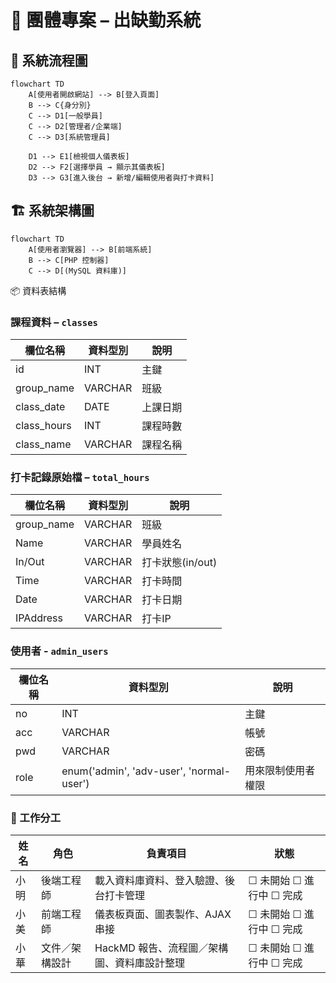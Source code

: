 # 📘 團體專案 – 出缺勤系統
## 🧭 系統流程圖

```mermaid
flowchart TD
    A[使用者開啟網站] --> B[登入頁面]
    B --> C{身分別}
    C --> D1[一般學員]
    C --> D2[管理者/企業端]
    C --> D3[系統管理員]

    D1 --> E1[檢視個人儀表板]
    D2 --> F2[選擇學員 → 顯示其儀表板]
    D3 --> G3[進入後台 → 新增/編輯使用者與打卡資料]
```

## 🏗️ 系統架構圖
```mermaid
flowchart TD
    A[使用者瀏覽器] --> B[前端系統]
    B --> C[PHP 控制器]
    C --> D[(MySQL 資料庫)]
```

📦 資料表結構
###  課程資料 – `classes`

| 欄位名稱     | 資料型別 | 說明     |
|--------------|----------|----------|
| id           | INT      | 主鍵     |
| group_name   | VARCHAR  | 班級     |
| class_date   | DATE     | 上課日期  |
| class_hours  | INT      | 課程時數  |
| class_name   | VARCHAR  | 課程名稱  |

###  打卡記錄原始檔 – `total_hours`

| 欄位名稱   | 資料型別 | 說明           |
|------------|----------|----------------|
| group_name | VARCHAR  | 班級            |
| Name       | VARCHAR  | 學員姓名         |
| In/Out     | VARCHAR  | 打卡狀態(in/out) |
| Time       | VARCHAR  | 打卡時間         |
| Date       | VARCHAR  | 打卡日期         |
|IPAddress   | VARCHAR  | 打卡IP          |
### 使用者 - `admin_users`
| 欄位名稱     | 資料型別 | 說明     |
|--------------|----------|----------|
| no           | INT      | 主鍵     |
| acc   | VARCHAR         | 帳號     |
| pwd   | VARCHAR         | 密碼  |
| role  | enum('admin', 'adv-user', 'normal-user')| 用來限制使用者權限  |


### 👥 工作分工

| 姓名 | 角色           | 負責項目                                | 狀態                         |
|------|----------------|-----------------------------------------|------------------------------|
| 小明 | 後端工程師     | 載入資料庫資料、登入驗證、後台打卡管理 | ☐ 未開始 ☐ 進行中 ☐ 完成    |
| 小美 | 前端工程師     | 儀表板頁面、圖表製作、AJAX 串接         | ☐ 未開始 ☐ 進行中 ☐ 完成    |
| 小華 | 文件／架構設計 | HackMD 報告、流程圖／架構圖、資料庫設計整理 | ☐ 未開始 ☐ 進行中 ☐ 完成 |
